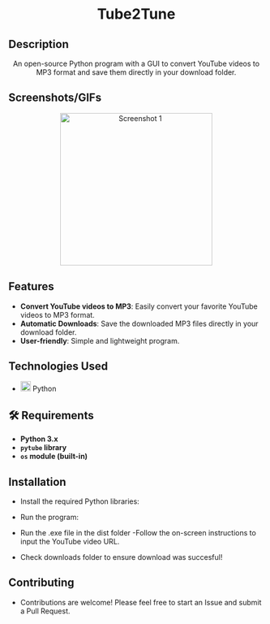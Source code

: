 <h1 align="center">
Tube2Tune
  <br>
</h1>

## Description
<p align="center">An open-source Python program with a GUI to convert YouTube videos to MP3 format and save them directly in your download folder.</p>

## Screenshots/GIFs
<p align="center">
  <img src="https://github.com/ejmoore99/tube2tune/assets/155325780/6d79db67-219c-43c1-aac4-f66e5a1a8267"alt="Screenshot 1" width="300">
</p>

## Features

- **Convert YouTube videos to MP3**: Easily convert your favorite YouTube videos to MP3 format.
- **Automatic Downloads**: Save the downloaded MP3 files directly in your download folder.
- **User-friendly**: Simple and lightweight program.

## Technologies Used

- <img src="https://github.com/ejmoore99/ejmoore99/assets/155325780/42e8b33c-c567-46db-8913-9f9377414eff" alt="python" width="20"/> Python


## 🛠️ Requirements

- **Python 3.x**
- **`pytube` library**
- **`os` module (built-in)**


## Installation
- Install the required Python libraries:

- Run the program:
- Run the .exe file in the dist folder 
-Follow the on-screen instructions to input the YouTube video URL.
- Check downloads folder to ensure download was succesful!

## Contributing
- Contributions are welcome! Please feel free to start an Issue and submit a Pull Request.
